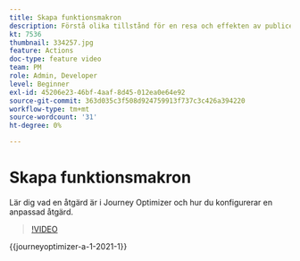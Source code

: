```yaml
---
title: Skapa funktionsmakron
description: Förstå olika tillstånd för en resa och effekten av publicering.
kt: 7536
thumbnail: 334257.jpg
feature: Actions
doc-type: feature video
team: PM
role: Admin, Developer
level: Beginner
exl-id: 45206e23-46bf-4aaf-8d45-012ea0e64e92
source-git-commit: 363d035c3f508d924759913f737c3c426a394220
workflow-type: tm+mt
source-wordcount: '31'
ht-degree: 0%

---
```


# Skapa funktionsmakron

Lär dig vad en åtgärd är i Journey Optimizer och hur du konfigurerar en anpassad åtgärd.

>[!VIDEO](https://video.tv.adobe.com/v/334257?quality=12&learn=on)

{{journeyoptimizer-a-1-2021-1}}
